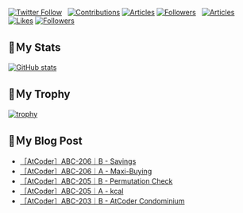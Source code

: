 [![Twitter Follow](https://img.shields.io/twitter/follow/hyperdb?label=twitter&logo=twitter&style=plastic)](https://twitter.com/hyperdb)
&nbsp;
[![Contributions](https://badgen.org/img/qiita/hyperdb/contributions?style=plastic)](https://qiita.com/hyperdb)
[![Articles](https://badgen.org/img/qiita/hyperdb/articles?style=plastic)](https://qiita.com/hyperdb)
[![Followers](https://badgen.org/img/qiita/hyperdb/followers?style=plastic)](https://qiita.com/hyperdb)
&nbsp;
[![Articles](https://badgen.org/img/zenn/hyperdb/articles)](https://zenn.dev/hyperdb)
[![Likes](https://badgen.org/img/zenn/hyperdb/likes?style=plastic)](https://zenn.dev/hyperdb)
[![Followers](https://badgen.org/img/zenn/hyperdb/followers?style=plastic)](https://zenn.dev/hyperdb)

## 🔖Ｍy Stats

[![GitHub stats](https://github-readme-stats-eight-theta.vercel.app/api?username=hyperdb&theme=radical&count_private=true&show_icons=true)](https://github.com/anuraghazra/github-readme-stats)

## 🔖Ｍy Trophy

[![trophy](https://github-profile-trophy.vercel.app/?username=hyperdb&theme=onedark)](https://github.com/ryo-ma/github-profile-trophy)

## 🔖Ｍy Blog Post

<!-- BLOG-POST-LIST:START -->
- [［AtCoder］ABC-206｜B - Savings](https://zenn.dev/hyperdb/articles/ab7c66cd64f239)
- [［AtCoder］ABC-206｜A - Maxi-Buying](https://zenn.dev/hyperdb/articles/368e051e268c0c)
- [［AtCoder］ABC-205｜B - Permutation Check](https://zenn.dev/hyperdb/articles/de7079cbd9a2d3)
- [［AtCoder］ABC-205｜A - kcal](https://zenn.dev/hyperdb/articles/129fa030a0077c)
- [［AtCoder］ABC-203｜B - AtCoder Condominium](https://zenn.dev/hyperdb/articles/b11f8ca4de5f6f)
<!-- BLOG-POST-LIST:END -->
